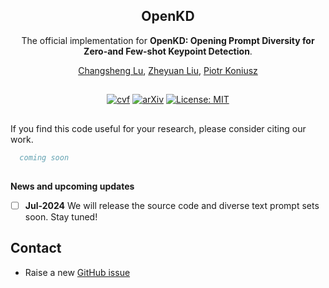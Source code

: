 <div align="center">
	
## OpenKD

The official implementation for **OpenKD: Opening Prompt Diversity for Zero-and Few-shot Keypoint Detection**.

[Changsheng Lu](https://alanlusun.github.io/), [Zheyuan Liu](https://www.zheyuanliu.me/), [Piotr Koniusz](https://www.koniusz.com/)

##

[![cvf](https://img.shields.io/badge/paper-ECCV%202024-blue)](#) 
[![arXiv](https://img.shields.io/badge/arXiv-stay%20tuned-00ff00)](#)
[![License: MIT](https://img.shields.io/badge/License-MIT-yellow.svg)](https://opensource.org/licenses/MIT)

</div>

##

If you find this code useful for your research, please consider citing our work.
```bibtex
  coming soon
```

##

**News and upcoming updates**

- [ ] **Jul-2024** We will release the source code and diverse text prompt sets soon. Stay tuned!


## Contact

 * Raise a new [GitHub issue](https://github.com/AlanLuSun/OpenKD/issues/new)
